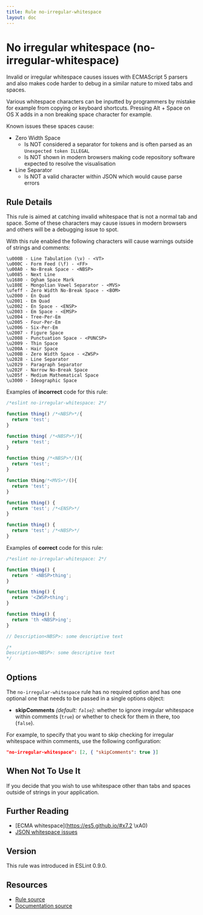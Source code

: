 ```yaml
---
title: Rule no-irregular-whitespace
layout: doc
---
```

<!-- Note: No pull requests accepted for this file. See README.md in the root directory for details. -->

# No irregular whitespace (no-irregular-whitespace)

Invalid or irregular whitespace causes issues with ECMAScript 5 parsers and also makes code harder to debug in a similar nature to mixed tabs and spaces.

Various whitespace characters can be inputted by programmers by mistake for example from copying or keyboard shortcuts. Pressing Alt + Space on OS X adds in a non breaking space character for example.

Known issues these spaces cause:

* Zero Width Space
    * Is NOT considered a separator for tokens and is often parsed as an `Unexpected token ILLEGAL`
    * Is NOT shown in modern browsers making code repository software expected to resolve the visualisation
* Line Separator
    * Is NOT a valid character within JSON which would cause parse errors

## Rule Details

This rule is aimed at catching invalid whitespace that is not a normal tab and space. Some of these characters may cause issues in modern browsers and others will be a debugging issue to spot.

With this rule enabled the following characters will cause warnings outside of strings and comments:

    \u000B - Line Tabulation (\v) - <VT>
    \u000C - Form Feed (\f) - <FF>
    \u00A0 - No-Break Space - <NBSP>
    \u0085 - Next Line
    \u1680 - Ogham Space Mark
    \u180E - Mongolian Vowel Separator - <MVS>
    \ufeff - Zero Width No-Break Space - <BOM>
    \u2000 - En Quad
    \u2001 - Em Quad
    \u2002 - En Space - <ENSP>
    \u2003 - Em Space - <EMSP>
    \u2004 - Tree-Per-Em
    \u2005 - Four-Per-Em
    \u2006 - Six-Per-Em
    \u2007 - Figure Space
    \u2008 - Punctuation Space - <PUNCSP>
    \u2009 - Thin Space
    \u200A - Hair Space
    \u200B - Zero Width Space - <ZWSP>
    \u2028 - Line Separator
    \u2029 - Paragraph Separator
    \u202F - Narrow No-Break Space
    \u205f - Medium Mathematical Space
    \u3000 - Ideographic Space

Examples of **incorrect** code for this rule:

```js
/*eslint no-irregular-whitespace: 2*/

function thing() /*<NBSP>*/{
  return 'test';
}

function thing( /*<NBSP>*/){
  return 'test';
}

function thing /*<NBSP>*/(){
  return 'test';
}

function thing᠎/*<MVS>*/(){
  return 'test';
}

function thing() {
  return 'test'; /*<ENSP>*/
}

function thing() {
  return 'test'; /*<NBSP>*/
}
```

Examples of **correct** code for this rule:

```js
/*eslint no-irregular-whitespace: 2*/

function thing() {
  return ' <NBSP>thing';
}

function thing() {
  return '​<ZWSP>thing';
}

function thing() {
  return 'th <NBSP>ing';
}

// Description<NBSP>: some descriptive text

/*
Description<NBSP>: some descriptive text
*/
```

## Options

The `no-irregular-whitespace` rule has no required option and has one optional one that needs to be passed in a single options object:

* **skipComments** *(default: `false`)*: whether to ignore irregular whitespace within comments (`true`) or whether to check for them in there, too (`false`).

For example, to specify that you want to skip checking for irregular whitespace within comments, use the following configuration:

```json
"no-irregular-whitespace": [2, { "skipComments": true }]
```

## When Not To Use It

If you decide that you wish to use whitespace other than tabs and spaces outside of strings in your application.

## Further Reading

* [ECMA whitespace](https://es5.github.io/#x7.2 \xA0)
* [JSON whitespace issues](http://timelessrepo.com/json-isnt-a-javascript-subset)

## Version

This rule was introduced in ESLint 0.9.0.

## Resources

* [Rule source](https://github.com/eslint/eslint/tree/master/lib/rules/no-irregular-whitespace.js)
* [Documentation source](https://github.com/eslint/eslint/tree/master/docs/rules/no-irregular-whitespace.md)
